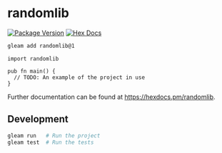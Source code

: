 # randomlib

[![Package Version](https://img.shields.io/hexpm/v/randomlib)](https://hex.pm/packages/randomlib)
[![Hex Docs](https://img.shields.io/badge/hex-docs-ffaff3)](https://hexdocs.pm/randomlib/)

```sh
gleam add randomlib@1
```
```gleam
import randomlib

pub fn main() {
  // TODO: An example of the project in use
}
```

Further documentation can be found at <https://hexdocs.pm/randomlib>.

## Development

```sh
gleam run   # Run the project
gleam test  # Run the tests
```
